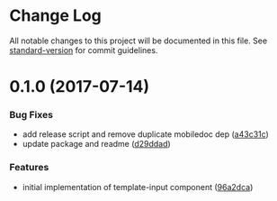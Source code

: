 # Change Log

All notable changes to this project will be documented in this file. See [standard-version](https://github.com/conventional-changelog/standard-version) for commit guidelines.

<a name="0.1.0"></a>
# 0.1.0 (2017-07-14)


### Bug Fixes

* add release script and remove duplicate mobiledoc dep ([a43c31c](https://github.com/knownasilya/ember-template-input/commit/a43c31c))
* update package and readme ([d29ddad](https://github.com/knownasilya/ember-template-input/commit/d29ddad))


### Features

* initial implementation of template-input component ([96a2dca](https://github.com/knownasilya/ember-template-input/commit/96a2dca))
